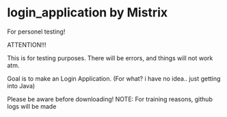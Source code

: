 # login_application by Mistrix
For personel testing!

ATTENTION!!!

This is for testing purposes.
There will be errors, and things will not work atm.

Goal is to make an Login Application. (For what? i have no idea.. just getting into Java)

Please be aware before downloading!
NOTE: For training reasons, github logs will be made



